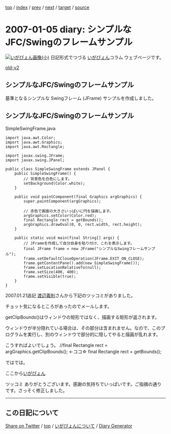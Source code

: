 [top](../index.html) 
 / [index](index.html) 
 / [prev](../2006/ig061229.html) 
 / [next](ig070109.html) 
 / [target](https://igapyon.github.io/diary/2007/ig070105.html) 
 / [source](https://github.com/igapyon/diary/blob/gh-pages/2007/ig070105.html.src.md) 

2007-01-05 diary: シンプルなJFC/Swingのフレームサンプル
=====================================================================================================
[![いがぴょん画像(小)](https://igapyon.github.io/diary/images/iga200306s.jpg "いがぴょん")](https://igapyon.github.io/diary/memo/memoigapyon.html) 日記形式でつづる [いがぴょん](https://igapyon.github.io/diary/memo/memoigapyon.html)コラム ウェブページです。

[old-v2](ig070105-orig.html)

## シンプルなJFC/Swingのフレームサンプル

基準となるシンプルな Swingフレーム (JFrame) サンプルを作成しました。


## シンプルなJFC/Swingのフレームサンプル
SimpleSwingFrame.java

      
```
import java.awt.Color;
import java.awt.Graphics;
import java.awt.Rectangle;

import javax.swing.JFrame;
import javax.swing.JPanel;

public class SimpleSwingFrame extends JPanel {
    public SimpleSwingFrame() {
        // 背景色を白色にします。
        setBackground(Color.white);
    }

    public void paintComponent(final Graphics argGraphics) {
        super.paintComponent(argGraphics);

        // 赤色で画面の大きさいっぱいに円を描画します。
        argGraphics.setColor(Color.red);
        final Rectangle rect = getBounds();
        argGraphics.drawOval(0, 0, rect.width, rect.height);
    }

    public static void main(final String[] args) {
        // JFrameを作成して自分自身を貼り付け、これを表示します。
        final JFrame frame = new JFrame("シンプルなSwingフレームサンプル");
        frame.setDefaultCloseOperation(JFrame.EXIT_ON_CLOSE);
        frame.getContentPane().add(new SimpleSwingFrame());
        frame.setLocationRelativeTo(null);
        frame.setSize(400, 400);
        frame.setVisible(true);
    }
}
```

      

2007.01.21追記 [渡辺義則](http://d.hatena.ne.jp/a-san/)さんから下記のツッコミがありました。

チョット気になるところがあったのでメールします。

getClipBounds()はウィンドウの矩形ではなく、描画する矩形が返されます。

ウィンドウが半分隠れている場合は、その部分は含まれません。なので、このプログラムを実行し、別のウィンドウで部分的に隠してやると描画が乱れます。

こうすればよいでしょう。
//final Rectangle rect = argGraphics.getClipBounds();  ←ココ☆
final Rectangle rect = getBounds();

ではでは。

ここから[いがぴょん](http://www.igapyon.jp/igapyon/diary/memo/memoigapyon.html)

ツッコミ ありがとうございます。感謝の気持ちでいっぱいです。ご指摘の通りです。さっそく修正しました。


----------------------------------------------------------------------------------------------------

## この日記について

[Share on Twitter](https://twitter.com/intent/tweet?hashtags=igapyon%2Cdiary%2C%E3%81%84%E3%81%8C%E3%81%B4%E3%82%87%E3%82%93&text=%E3%82%B7%E3%83%B3%E3%83%97%E3%83%AB%E3%81%AAJFC%2FSwing%E3%81%AE%E3%83%95%E3%83%AC%E3%83%BC%E3%83%A0%E3%82%B5%E3%83%B3%E3%83%97%E3%83%AB&url=https%3A%2F%2Figapyon.github.io%2Fdiary%2F2007%2Fig070105.html) / [top](../index.html) / [いがぴょんについて](https://igapyon.github.io/diary/memo/memoigapyon.html) / [Diary Generator](https://github.com/igapyon/igapyonv3)
